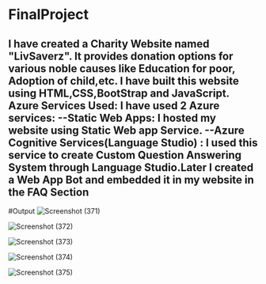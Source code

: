 # FinalProject
I have created a Charity Website named "LivSaverz". It provides donation options for various noble causes like Education for poor, Adoption of child,etc. 
I have built this website using HTML,CSS,BootStrap and JavaScript.
Azure Services Used:
I have used 2 Azure services:
--Static Web Apps: I hosted my website using Static Web app Service.
--Azure Cognitive Services(Language Studio) : I used this service to create Custom Question Answering System through Language Studio.Later I created a Web App Bot and embedded it in my website in the FAQ Section
--
#Output
![Screenshot (371)](https://user-images.githubusercontent.com/92994005/197768525-522a9404-85fa-4e83-b270-7c40bcbb19d1.png)

![Screenshot (372)](https://user-images.githubusercontent.com/92994005/197770561-87086b82-1571-413f-9d59-ed019a8a3c3f.png)

![Screenshot (373)](https://user-images.githubusercontent.com/92994005/197770592-a1ae9e90-ccd9-494e-9bae-10f1515df876.png)

![Screenshot (374)](https://user-images.githubusercontent.com/92994005/197770617-569d224e-7edb-4910-821e-3277b02090fa.png)

![Screenshot (375)](https://user-images.githubusercontent.com/92994005/197770659-2ef77979-f720-41e1-974b-c5ac5ed7574d.png)
